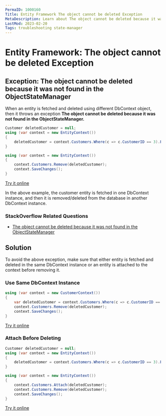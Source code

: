 ```yaml
---
PermaID: 1000160
Title: Entity Framework The object cannot be deleted Exception
MetaDescription: Learn about The object cannot be deleted because it was not found in the ObjectStateManager exception.
LastMod: 2023-02-20
Tags: troubleshooting state-manager
---
```


# Entity Framework: The object cannot be deleted Exception

## Exception: The object cannot be deleted because it was not found in the ObjectStateManager

When an entity is fetched and deleted using different DbContext object, then it throws an exception **The object cannot be deleted because it was not found in the ObjectStateManager.**

```csharp
Customer deletedCustomer = null;
using (var context = new EntityContext())
{
    deletedCustomer = context.Customers.Where(c => c.CustomerID == 3).FirstOrDefault();
}

using (var context = new EntityContext())
{
    context.Customers.Remove(deletedCustomer);
    context.SaveChanges();
}
```
[Try it online](https://dotnetfiddle.net/bgqpUy)

In the above example, the customer entity is fetched in one DbContext instance, and then it is removed/deleted from the database in another DbContext instance.  

### StackOverflow Related Questions

 - [The object cannot be deleted because it was not found in the ObjectStateManager](https://stackoverflow.com/questions/7791149/the-object-cannot-be-deleted-because-it-was-not-found-in-the-objectstatemanager)

## Solution

To avoid the above exception, make sure that either entity is fetched and deleted in the same DbContext instance or an entity is attached to the context before removing it.
 
### Use Same DbContext Instance

```csharp
using (var context = new CustomerContext())
{
    var deletedCustomer = context.Customers.Where(c => c.CustomerID == 3).FirstOrDefault();
    context.Customers.Remove(deletedCustomer);
    context.SaveChanges();
}
```

[Try it online](https://dotnetfiddle.net/c8IVLD)

### Attach Before Deleting

```csharp
Customer deletedCustomer = null;
using (var context = new EntityContext())
{
    deletedCustomer = context.Customers.Where(c => c.CustomerID == 3).FirstOrDefault();
}

using (var context = new EntityContext())
{
    context.Customers.Attach(deletedCustomer);
    context.Customers.Remove(deletedCustomer);
    context.SaveChanges();
}
```

[Try it online](https://dotnetfiddle.net/mexawY)